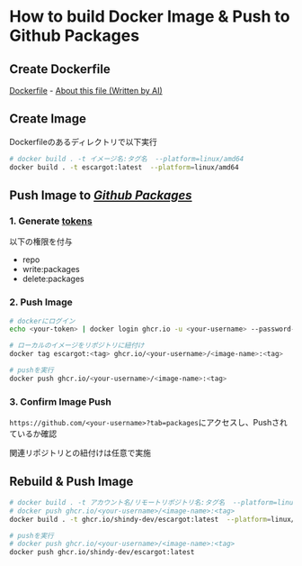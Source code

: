 # How to build Docker Image & Push to Github Packages

## Create Dockerfile
[Dockerfile](../../Dockerfile) - [About this file (Written by AI)](../about/about_dockerfile.md)

## Create Image
Dockerfileのあるディレクトリで以下実行
```bash
# docker build . -t イメージ名:タグ名  --platform=linux/amd64
docker build . -t escargot:latest  --platform=linux/amd64
```

## Push Image to *[Github Packages](https://github.co.jp/features/packages)*

### 1. Generate  [tokens](https://github.com/settings/tokens) 
以下の権限を付与
- repo
- write:packages
- delete:packages

### 2. Push Image
```bash
# dockerにログイン
echo <your-token> | docker login ghcr.io -u <your-username> --password-stdin

# ローカルのイメージをリポジトリに紐付け
docker tag escargot:<tag> ghcr.io/<your-username>/<image-name>:<tag>

# pushを実行
docker push ghcr.io/<your-username>/<image-name>:<tag>
```


### 3. Confirm Image Push
`https://github.com/<your-username>?tab=packages`にアクセスし、Pushされているか確認

関連リポジトリとの紐付けは任意で実施


## Rebuild & Push Image

```bash
# docker build . -t アカウント名/リモートリポジトリ名:タグ名  --platform=linux/amd64
# docker push ghcr.io/<your-username>/<image-name>:<tag>
docker build . -t ghcr.io/shindy-dev/escargot:latest  --platform=linux/amd64

# pushを実行
# docker push ghcr.io/<your-username>/<image-name>:<tag>
docker push ghcr.io/shindy-dev/escargot:latest
```
